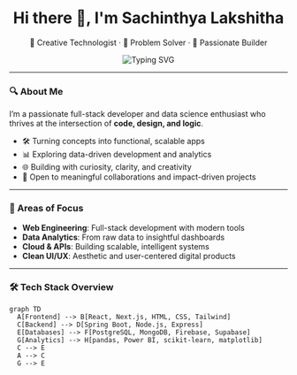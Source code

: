 <!-- Header -->
<h1 align="center">Hi there 👋, I'm Sachinthya Lakshitha</h1>
<p align="center">
  🧠 Creative Technologist · 🧩 Problem Solver · 🚀 Passionate Builder
</p>

<p align="center">
  <img src="https://readme-typing-svg.demolab.com?font=Fira+Code&weight=500&size=22&pause=1000&center=true&vCenter=true&multiline=true&width=800&height=60&lines=Transforming+ideas+into+impactful+solutions;Crafting+data-powered+apps+with+purpose;Exploring+code%2C+data%2C+and+design+every+day" alt="Typing SVG" />
</p>

---

### 🔍 About Me

I’m a passionate full-stack developer and data science enthusiast who thrives at the intersection of **code, design, and logic**.

- 🛠 Turning concepts into functional, scalable apps  
- 📊 Exploring data-driven development and analytics  
- 🌐 Building with curiosity, clarity, and creativity  
- 🤝 Open to meaningful collaborations and impact-driven projects  

---

### 🧠 Areas of Focus

- **Web Engineering**: Full-stack development with modern tools  
- **Data Analytics**: From raw data to insightful dashboards  
- **Cloud & APIs**: Building scalable, intelligent systems  
- **Clean UI/UX**: Aesthetic and user-centered digital products

---

### 🛠 Tech Stack Overview

```mermaid
graph TD
  A[Frontend] --> B[React, Next.js, HTML, CSS, Tailwind]
  C[Backend] --> D[Spring Boot, Node.js, Express]
  E[Databases] --> F[PostgreSQL, MongoDB, Firebase, Supabase]
  G[Analytics] --> H[pandas, Power BI, scikit-learn, matplotlib]
  C --> E
  A --> C
  G --> E
